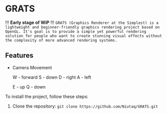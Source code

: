 # GRATS
!!! **Early stage of WiP** !!! 
```GRATS (Graphics Renderer at the Simplest) is a lightweight and beginner-friendly graphics rendering project based on OpenGL. It's goal is to provide a simple yet powerful rendering solution for people who want to create stunning visual effects without the complexity of more advanced rendering systems.```

## Features

- Camera Movement 
  
  W - forward 
  S - down
  D - right
  A - left
  
  E - up
  Q - down


To install the project, follow these steps:

1. Clone the repository: `git clone https://github.com/Niutaq/GRATS.git`
